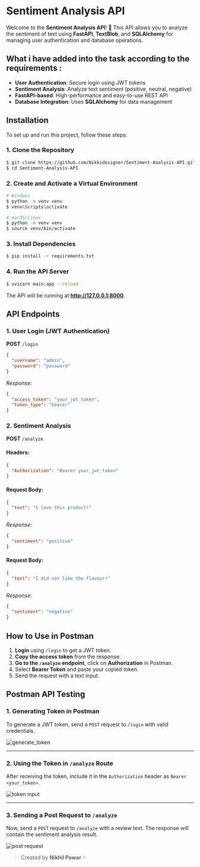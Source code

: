 # Sentiment Analysis API

Welcome to the **Sentiment Analysis API**! 🚀 This API allows you to analyze the sentiment of text using **FastAPI**, **TextBlob**, and **SQLAlchemy** for managing user authentication and database operations.

## What i have added into the task according to the requirements :
- **User Authentication**: Secure login using JWT tokens
- **Sentiment Analysis**: Analyze text sentiment (positive, neutral, negative)
- **FastAPI-based**: High-performance and easy-to-use REST API
- **Database Integration**: Uses **SQLAlchemy** for data management

## Installation
To set up and run this project, follow these steps:

### 1. Clone the Repository
```bash
$ git clone https://github.com/Nikkidesigner/Sentiment-Analysis-API.git
$ cd Sentiment-Analysis-API
```

### 2. Create and Activate a Virtual Environment
```bash
# Windows
$ python -m venv venv
$ venv\Scripts\activate

# macOS/Linux
$ python -m venv venv
$ source venv/bin/activate
```

### 3. Install Dependencies
```bash
$ pip install -r requirements.txt
```

### 4. Run the API Server
```bash
$ uvicorn main:app --reload
```
The API will be running at **http://127.0.0.1:8000**.

## API Endpoints

### 1. User Login (JWT Authentication)
**POST** `/login`
```json
{
  "username": "admin",
  "password": "password"
}
```
_Response:_
```json
{
  "access_token": "your_jwt_token",
  "token_type": "bearer"
}
```

### 2. Sentiment Analysis
**POST** `/analyze`
#### Headers:
```json
{
  "Authorization": "Bearer your_jwt_token"
}
```
#### Request Body:
```json
{
  "text": "I love this product!"
}
```
_Response:_
```json
{
  "sentiment": "positive"
}
```
#### Request Body:
```json
{
  "text": "I did not like the flavour!"
}
```
_Response:_
```json
{
  "sentiment": "negative"
}
```

## How to Use in Postman
1. **Login** using `/login` to get a JWT token.
2. **Copy the access token** from the response.
3. **Go to the `/analyze` endpoint**, click on **Authorization** in Postman.
4. Select **Bearer Token** and paste your copied token.
5. Send the request with a text input.

## Postman API Testing

### 1. Generating Token in Postman
To generate a JWT token, send a `POST` request to `/login` with valid credentials.

![generate_token](https://github.com/user-attachments/assets/d9641fd1-65f4-485c-bbdf-7252c7521169)

---

### 2. Using the Token in `/analyze` Route
After receiving the token, include it in the `Authorization` header as `Bearer <your_token>`.


![token input](https://github.com/user-attachments/assets/00353177-7d89-40fd-988b-804e5680e5c9)

---

### 3. Sending a Post Request to `/analyze`
Now, send a `POST` request to `/analyze` with a review text. The response will contain the sentiment analysis result.


![post request](https://github.com/user-attachments/assets/ffd19ad9-180c-4147-9dcd-de16576c1f3b)



> Created by **Nikhil Pawar** ✨


